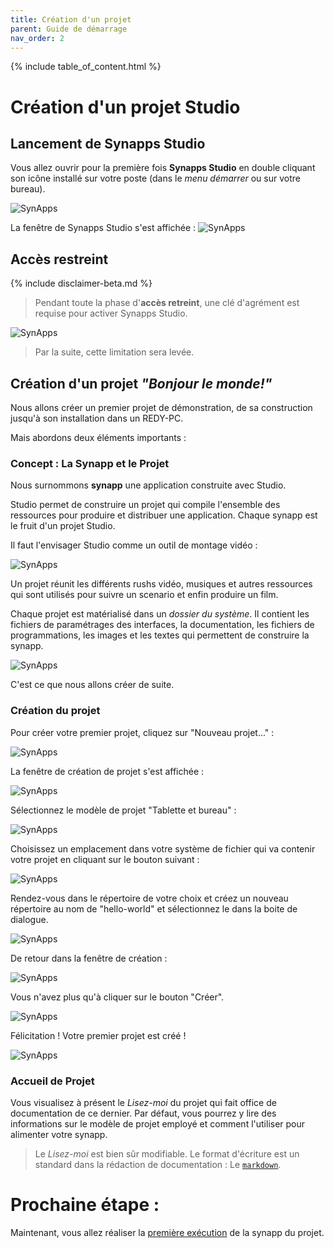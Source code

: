 ```yaml
---
title: Création d'un projet
parent: Guide de démarrage
nav_order: 2
---
```


{% include table_of_content.html %}

# Création d'un projet Studio

## Lancement de Synapps Studio

Vous allez ouvrir pour la première fois **Synapps Studio** en double cliquant son icône installé sur votre poste (dans le *menu démarrer* ou sur votre bureau).

![SynApps](../assets/icon-studio.png)

La fenêtre de Synapps Studio s'est affichée :
![SynApps](../assets/quick-start/first-project/01.png)


## Accès restreint

{% include disclaimer-beta.md %}

> Pendant toute la phase d'**accès retreint**, une clé d'agrément est requise pour activer Synapps Studio.

![SynApps](../assets/quick-start/first-project/12.png)

> Par la suite, cette limitation sera levée.

## Création d'un projet *"Bonjour le monde!"*

Nous allons créer un premier projet de démonstration, de sa construction jusqu'à son installation dans un REDY-PC.

Mais abordons deux éléments importants :

### Concept : La Synapp et le Projet

Nous surnommons **synapp** une application construite avec Studio.

Studio permet de construire un projet qui compile l'ensemble des ressources pour produire et distribuer une application.
Chaque synapp est le fruit d'un projet Studio.

Il faut l'envisager Studio comme un outil de montage vidéo :

![SynApps](../assets/quick-start/first-project/02.png)

Un projet réunit les différents rushs vidéo, musiques et autres ressources qui sont utilisés pour suivre un scenario et enfin produire un film.

Chaque projet est matérialisé dans un *dossier du système*. Il contient les fichiers de paramétrages des interfaces, la documentation, les fichiers de programmations, les images et les textes qui permettent de construire la synapp.

![SynApps](../assets/quick-start/first-project/03.png)

C'est ce que nous allons créer de suite.

### Création du projet

Pour créer votre premier projet, cliquez sur "Nouveau projet..." :

![SynApps](../assets/quick-start/first-project/04.png)

La fenêtre de création de projet s'est affichée :

![SynApps](../assets/quick-start/first-project/05.png)

Sélectionnez le modèle de projet "Tablette et bureau" :

![SynApps](../assets/quick-start/first-project/06.png)

Choisissez un emplacement dans votre système de fichier qui va contenir votre projet en cliquant sur le bouton suivant :

![SynApps](../assets/quick-start/first-project/07.png)

Rendez-vous dans le répertoire de votre choix et créez un nouveau répertoire au nom de "hello-world" et sélectionnez le dans la boite de dialogue.

![SynApps](../assets/quick-start/first-project/08.png)

De retour dans la fenêtre de création :

![SynApps](../assets/quick-start/first-project/09.png)

Vous n'avez plus qu'à cliquer sur le bouton "Créer".

![SynApps](../assets/quick-start/first-project/10.png)

Félicitation ! Votre premier projet est créé !

![SynApps](../assets/quick-start/first-project/11.png)

### Accueil de Projet

Vous visualisez à présent le *Lisez-moi* du projet qui fait office de documentation de ce dernier. Par défaut, vous pourrez y lire des informations sur le modèle de projet employé et comment l'utiliser pour alimenter votre synapp.

> Le *Lisez-moi* est bien sûr modifiable. Le format d'écriture est un standard dans la rédaction de documentation : Le [`markdown`](https://fr.wikipedia.org/wiki/Markdown).


# Prochaine étape :
Maintenant, vous allez réaliser la [première exécution](./synapp-run) de la synapp du projet.
